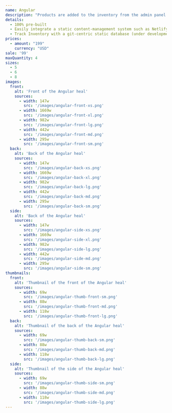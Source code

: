 ```yaml
---
name: Angular
description: "Products are added to the inventory from the admin panel. You can access this from the gocommerce.com/admin page. Check it out to learn more.\_"
details:
  - 100% pre-built
  - Easily integrate a static content-management system such as Netlify-CMS
  - Track Inventory with a git-centric static database (under development)
prices:
  - amount: "199"
    currency: "USD"
sale: '99'
maxQuantity: 4
sizes:
  - 5
  - 6
  - 8
images:
  front:
    alt: 'Front of the Angular heal'
    sources:
      - width: 147w
        src: '/images/angular-front-xs.png'
      - width: 1669w
        src: '/images/angular-front-xl.png'
      - width: 982w
        src: '/images/angular-front-lg.png'
      - width: 442w
        src: '/images/angular-front-md.png'
      - width: 295w
        src: '/images/angular-front-sm.png'
  back:
    alt: 'Back of the Angular heal'
    sources:
      - width: 147w
        src: '/images/angular-back-xs.png'
      - width: 1669w
        src: '/images/angular-back-xl.png'
      - width: 982w
        src: '/images/angular-back-lg.png'
      - width: 442w
        src: '/images/angular-back-md.png'
      - width: 295w
        src: '/images/angular-back-sm.png'
  side:
    alt: 'Back of the Angular heal'
    sources:
      - width: 147w
        src: '/images/angular-side-xs.png'
      - width: 1669w
        src: '/images/angular-side-xl.png'
      - width: 982w
        src: '/images/angular-side-lg.png'
      - width: 442w
        src: '/images/angular-side-md.png'
      - width: 295w
        src: '/images/angular-side-sm.png'
thumbnails:
  front:
    alt: 'Thumbnail of the front of the Angular heal'
    sources:
      - width: 69w
        src: '/images/angular-thumb-front-sm.png'
      - width: 88w
        src: '/images/angular-thumb-front-md.png'
      - width: 118w
        src: '/images/angular-thumb-front-lg.png'
  back:
    alt: 'Thumbnail of the back of the Angular heal'
    sources:
      - width: 69w
        src: '/images/angular-thumb-back-sm.png'
      - width: 88w
        src: '/images/angular-thumb-back-md.png'
      - width: 118w
        src: '/images/angular-thumb-back-lg.png'
  side:
    alt: 'Thumbnail of the side of the Angular heal'
    sources:
      - width: 69w
        src: '/images/angular-thumb-side-sm.png'
      - width: 88w
        src: '/images/angular-thumb-side-md.png'
      - width: 118w
        src: '/images/angular-thumb-side-lg.png'
---
```





